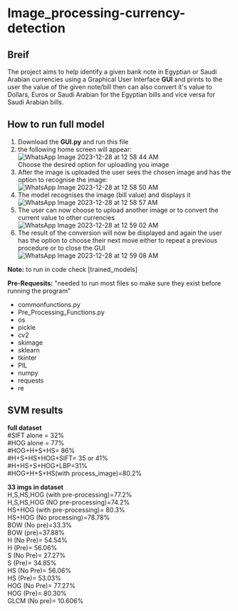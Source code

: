 # Image_processing-currency-detection
## Breif 
The project aims to help identify a given bank note in Egyptian or Saudi Arabian currencies  using a Graphical User Interface **GUI** and prints to the user the value of the given note/bill then can also convert it's value to Dollars, Euros or Saudi Arabian for the Egyptian bills and vice versa for Saudi Arabian bills.

## How to run full model
1. Download the **GUI.py** and run this file
2. the following home screen will appear:    
![WhatsApp Image 2023-12-28 at 12 58 44 AM](https://github.com/Karim3036/Image_processing-currency-detection/assets/98956384/813fd653-57aa-4f7f-b49b-1beaf7f06fc4)  
Choose the desired option for uploading you image
3. After the image is uploaded the user sees the chosen image and has the option to recognise the image:
   ![WhatsApp Image 2023-12-28 at 12 58 50 AM](https://github.com/Karim3036/Image_processing-currency-detection/assets/98956384/12ae63f4-8c7f-4501-a43c-f48597d50b0b)
4. The model recognises the image (bill value) and displays it  
![WhatsApp Image 2023-12-28 at 12 58 57 AM](https://github.com/Karim3036/Image_processing-currency-detection/assets/98956384/7f153192-b8c5-4e02-a7fa-07747625f305)
5. The user can now choose to upload another image or to convert the current value to other currencies  
![WhatsApp Image 2023-12-28 at 12 59 02 AM](https://github.com/Karim3036/Image_processing-currency-detection/assets/98956384/7639558e-4438-4123-b394-048035fd09e3)
6. The result of the conversion will now be displayed and again the user has the option to choose their next move either to repeat a previous procedure or to close the GUI   
![WhatsApp Image 2023-12-28 at 12 59 08 AM](https://github.com/Karim3036/Image_processing-currency-detection/assets/98956384/683b19ca-1612-425c-9987-db9799bb7989)  

**Note:** to run in code check [trained_models]

**Pre-Requesits:** "needed to run most files so make sure they exist before running the program"
* commonfunctions.py
* Pre_Processing_Functions.py
* os
* pickle
* cv2
* skimage
* sklearn
* tkinter
* PIL
* numpy
* requests
* re  



## SVM results 
**full dataset**     
#SIFT alone = 32%  
#HOG alone = 77%  
#HOG+H+S+HS= 86%  
#H+S+HS+HOG+SIFT= 35 or 41%  
#H+HS+S+HOG+LBP=31%  
#HOG+H+S+HS(with process_image)=80.2%  

**33 imgs in dataset**     
H,S,HS,HOG (with pre-processing)=77.2%  
H,S,HS,HOG (NO pre-processing)=74.2%  
HS+HOG (with pre-processing)= 80.3%  
HS+HOG (No processing)=78.78%  
BOW (No pre)=33.3%  
BOW (pre)=37.88%  
H (No Pre)= 54.54%  
H (Pre)= 56.06%  
S (No Pre)= 27.27%  
S (Pre)= 34.85%  
HS (No Pre)= 56.06%  
HS (Pre)= 53.03%  
HOG (No Pre)= 77.27%  
HOG (Pre)= 80.30%  
GLCM (No pre)= 10.606%  
